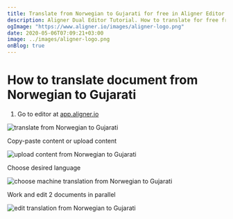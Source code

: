 ```yaml
---
title: Translate from Norwegian to Gujarati for free in Aligner Editor
description: Aligner Dual Editor Tutorial. How to translate for free from Norwegian to Gujarati. Aligner is multilingual document management platform. 
ogImage: "https://www.aligner.io/images/aligner-logo.png"
date: 2020-05-06T07:09:21+03:00
image: ../images/aligner-logo.png
onBlog: true
---
```


# How to translate document from Norwegian to Gujarati

1. Go to editor at [app.aligner.io](https://app.aligner.io "Aligner App web page")

![translate from Norwegian to Gujarati](../aligner-blank-editor.png "translate from Norwegian to Gujarati")

Copy-paste content or upload content

![upload content from Norwegian to Gujarati](../aligner-uploaded-document.png "upload content from Norwegian to Gujarati")

Choose desired language

![choose machine translation from Norwegian to Gujarati](../aligner-language-dropdown.png "choose machine translation from Norwegian to Gujarati")

Work and edit 2 documents in parallel

![edit translation from Norwegian to Gujarati](../aligner-double-sitded-editor.png "edit translation from Norwegian to Gujarati")

